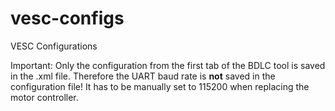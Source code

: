 # vesc-configs
VESC Configurations

Important: Only the configuration from the first tab of the BDLC tool is saved in the .xml file. 
Therefore the UART baud rate is **not** saved in the configuration file!
It has to be manually set to 115200 when replacing the motor controller.
